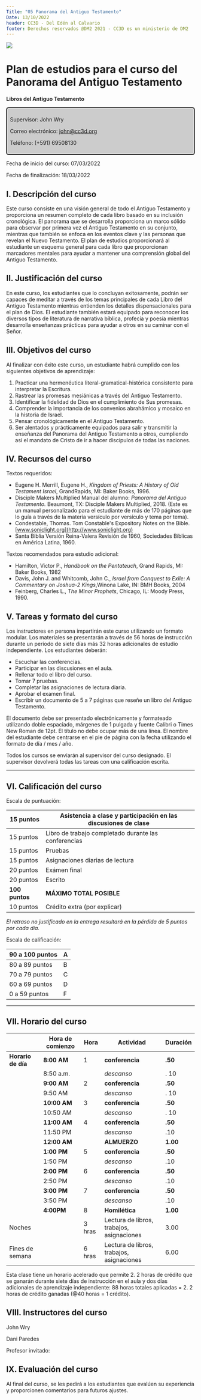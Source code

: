 ```yaml
---
Title: "05 Panorama del Antiguo Testamento"
Date: 13/10/2022
header: CC3D - Del Edén al Calvario
footer: Derechos reservados @DM2 2021 - CC3D es un ministerio de DM2
---
```


<a href="https://cloud.cc3d.org/index.php/apps/cms_pico/pico/cc3d-2022/plan"><img src="https://cloud.cc3d.org/index.php/apps/cms_pico/pico/cc3d-2022/assets/images/cc3d-logo-white.webp" class="logoTop"></img></a>





# Plan de estudios para el curso del Panorama del Antiguo Testamento

**Libros del Antiguo Testamento**

<div class="sil-info" style="border:solid windowtext 1.5pt;
padding:6.0pt 6.0pt 6.0pt 6.0pt;
background:#CCCCCC;
border-radius: 6px;">
<p>Supervisor: John Wry</p>
<p>Correo electrónico: <a href="maito:john@cc3d.org">john@cc3d.org</a></p>
<p>Teléfono: (+591) 69508130</p>
</div>

Fecha de inicio del curso: 07/03/2022

Fecha de finalización: 18/03/2022

## I. Descripción del curso

Este curso consiste en una visión general de todo el Antiguo Testamento y proporciona un resumen completo de cada libro basado en su inclusión cronológica. El panorama que se desarrolla proporciona un marco sólido para observar por primera vez el Antiguo Testamento en su conjunto, mientras que también se enfoca en los eventos clave y las personas que revelan el Nuevo Testamento. El plan de estudios proporcionará al estudiante un esquema general para cada libro que proporcionan marcadores mentales para ayudar a mantener una comprensión global del Antiguo Testamento.

## II. Justificación del curso

En este curso, los estudiantes que lo concluyan exitosamente, podrán ser capaces de meditar a través de los temas principales de cada Libro del Antiguo Testamento mientras entienden los detalles dispensacionales para el plan de Dios. El estudiante también estará equipado para reconocer los diversos tipos de literatura de narrativa bíblica, profecía y poesía mientras desarrolla enseñanzas prácticas para ayudar a otros en su caminar con el Señor.

## III. Objetivos del curso

Al finalizar con éxito este curso, un estudiante habrá cumplido con los siguientes objetivos de aprendizaje:

1. Practicar una hermenéutica literal-gramatical-histórica consistente para interpretar la Escritura.
2. Rastrear las promesas mesiánicas a través del Antiguo Testamento.
3. Identificar la fidelidad de Dios en el cumplimiento de Sus promesas.
4. Comprender la importancia de los convenios abrahámico y mosaico en la historia de Israel.
5. Pensar cronológicamente en el Antiguo Testamento.
6. Ser alentados y prácticamente equipados para salir y transmitir la enseñanza del Panorama del Antiguo Testamento a otros, cumpliendo así el mandato de Cristo de ir a hacer discípulos de todas las naciones.

## IV. Recursos del curso

Textos requeridos:

* Eugene H. Merrill, Eugene H., *Kingdom of Priests: A History of Old Testament Israel*, GrandRapids, MI: Baker Books, 1996.
* Disciple Makers Multiplied Manual del alumno: *Panorama del Antiguo Testamento.* Beaumont, TX: Disciple Makers Multiplied, 2018. (Este es un manual personalizado para el estudiante de más de 170 páginas que lo guía a través de la materia versículo por versículo y tema por tema).
* Condestable, Thomas. Tom Constable's Expository Notes on the Bible. [www.soniclight.org](http://www.soniclight.org)
* Santa Biblia Versión Reina-Valera Revisión de 1960, Sociedades Bíblicas en América Latina, 1960.

Textos recomendados para estudio adicional:

* Hamilton, Victor P., *Handbook on the Pentateuch*, Grand Rapids, MI: Baker Books, 1982
* Davis, John J. and Whitcomb, John C., *Israel from Conquest to Exile: A Commentary on Joshua-2 Kings*,Winona Lake, IN: BMH Books, 2004
* Feinberg, Charles L., *The Minor Prophets*, Chicago, IL: Moody Press, 1990.

## V. Tareas y formato del curso

Los instructores en persona impartirán este curso utilizando un formato modular. Los materiales se presentarán a través de 56 horas de instrucción durante un período de siete días más 32 horas adicionales de estudio independiente. Los estudiantes deberán:

* Escuchar las conferencias.
* Participar en las discusiones en el aula.
* Rellenar todo el libro del curso.
* Tomar 7 pruebas.
* Completar las asignaciones de lectura diaria.
* Aprobar el examen final.
* Escribir un documento de 5 a 7 páginas que reseñe un libro del Antiguo Testamento.

El documento debe ser presentado electrónicamente y formateado utilizando doble espaciado, márgenes de 1 pulgada y fuente Calibri o Times New Roman de 12pt. El título no debe ocupar más de una línea. El nombre del estudiante debe centrarse en el pie de página con la fecha utilizando el formato de día / mes / año.

Todos los cursos se enviarán al supervisor del curso designado. El supervisor devolverá todas las tareas con una calificación escrita.

<hr>

## VI. Calificación del curso

Escala de puntuación:

|15 puntos | Asistencia a clase y participación en las discusiones de clase |
|---|-----|
|15 puntos | Libro de trabajo completado durante las conferencias |
|15 puntos | Pruebas| 
|15 puntos | Asignaciones diarias de lectura |
|20 puntos | Exámen final|
|20 puntos | Escrito|
|**100 puntos** | **MÁXIMO TOTAL POSIBLE** |
|10 puntos | Crédito extra (por explicar)

*El retraso no justificado en la entrega resultará en la pérdida de 5 puntos por cada día.*

Escala de calificación:

| 90 a 100 puntos | A| 
|----------------- |---| 
| 80 a 89 puntos | B| 
| 70 a 79 puntos | C| 
| 60 a 69 puntos | D| 
| 0 a 59 puntos | F|

<hr>

## VII. Horario del curso



|                    | **Hora de comienzo** | Hora   | **Actividad**                             | **Duración** |
| :----------------- | -------------------- | ------ | ----------------------------------------- | ------------ |
| **Horario de día** | **8:00** **AM**      | 1      | **conferencia**                           | **.50**      |
|                    | 8:50 a.m.            |        | *descanso*                                | . 10         |
|                    | **9:00** **AM**      | 2      | **conferencia**                           | **.50**      |
|                    | 9:50 AM              |        | *descanso*                                | . 10         |
|                    | **10:00 AM**         | 3      | **conferencia**                           | **.50**      |
|                    | 10:50 AM             |        | *descanso*                                | . 10         |
|                    | **11:00** **AM**     | 4      | **conferencia**                           | **.50**      |
|                    | 11:50 PM             |        | *descanso*                                | .10          |
|                    | **12:00** **AM**     |        | **ALMUERZO**                              | **1.00**     |
|                    | **1:00** **PM**      | 5      | **conferencia**                           | **.50**      |
|                    | 1:50 PM              |        | *descanso*                                | .10          |
|                    | **2:00** **PM**      | 6      | **conferencia**                           | **.50**      |
|                    | 2:50 PM              |        | *descanso*                                | .10          |
|                    | **3:00 PM**          | 7      | **conferencia**                           | **.50**      |
|                    | 3:50 PM              |        | *descanso*                                | .10          |
|                    | **4:00PM**           | 8      | **Homilética**                            | **1.00**     |
| Noches             |                      | 3 hras | Lectura de libros, trabajos, asignaciones | 3.00         |
| Fines de semana    |                      | 6 hras | Lectura de libros, trabajos, asignaciones | 6.00         |

Esta clase tiene un horario acelerado que permite 2. 2 horas de crédito que se ganarán durante siete días de instrucción en el aula y dos días adicionales de aprendizaje independiente: 88 horas totales aplicadas = 2. 2 horas de crédito ganadas (@40 horas = 1 crédito).

## VIII. Instructores del curso

John Wry

Dani Paredes

Profesor invitado: 

## IX. Evaluación del curso

Al final del curso, se les pedirá a los estudiantes que evalúen su experiencia y proporcionen comentarios para futuros ajustes.
